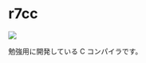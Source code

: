# r7cc

[![](https://github.com/r7kamura/r7cc/workflows/push/badge.svg)](https://github.com/r7kamura/r7cc/actions)

勉強用に開発している C コンパイラです。
